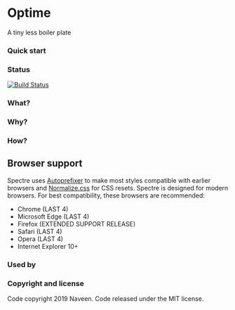 # Optime
A tiny less boiler plate
### Quick start

### Status
[![Build Status](https://travis-ci.org/NaveenDA/optime.svg?branch=master)](https://travis-ci.org/NaveenDA/optime)

### What?

### Why?

### How?

## Browser support
Spectre uses [Autoprefixer](https://github.com/postcss/autoprefixer) to make most styles compatible with earlier browsers and [Normalize.css](https://necolas.github.io/normalize.css/) for CSS resets. Spectre is designed for modern browsers. For best compatibility, these browsers are recommended:

- Chrome (LAST 4)
- Microsoft Edge (LAST 4)
- Firefox (EXTENDED SUPPORT RELEASE)
- Safari (LAST 4)
- Opera (LAST 4)
- Internet Explorer 10+

### Used by


### Copyright and license
Code copyright 2019 Naveen. Code released under the MIT license.

